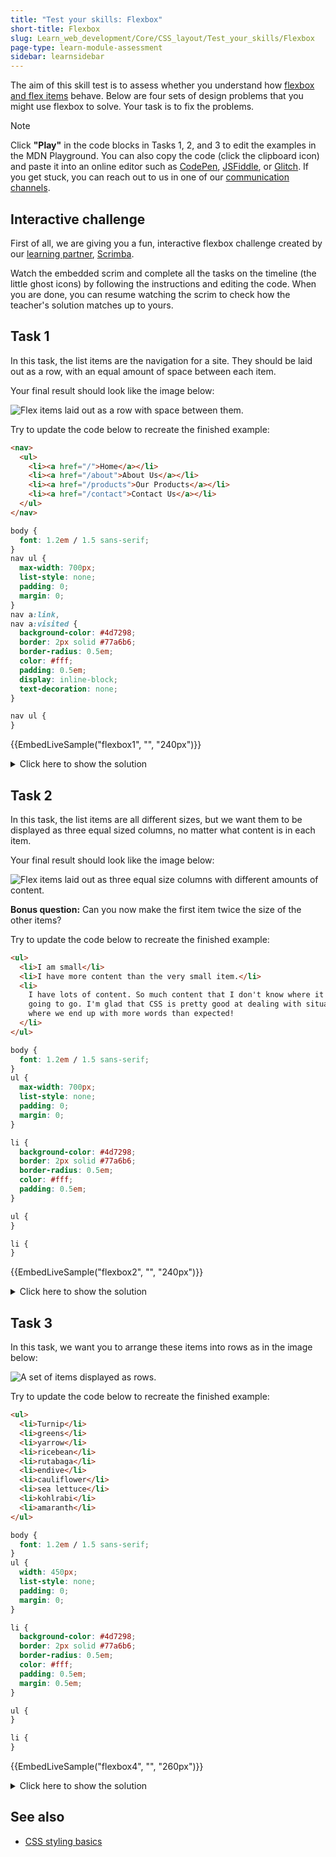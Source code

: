 ```yaml
---
title: "Test your skills: Flexbox"
short-title: Flexbox
slug: Learn_web_development/Core/CSS_layout/Test_your_skills/Flexbox
page-type: learn-module-assessment
sidebar: learnsidebar
---
```


The aim of this skill test is to assess whether you understand how [flexbox and flex items](/en-US/docs/Learn_web_development/Core/CSS_layout/Flexbox) behave. Below are four sets of design problems that you might use flexbox to solve. Your task is to fix the problems.

> [!NOTE]
> Click **"Play"** in the code blocks in Tasks 1, 2, and 3 to edit the examples in the MDN Playground.
> You can also copy the code (click the clipboard icon) and paste it into an online editor such as [CodePen](https://codepen.io/), [JSFiddle](https://jsfiddle.net/), or [Glitch](https://glitch.com/).
> If you get stuck, you can reach out to us in one of our [communication channels](/en-US/docs/MDN/Community/Communication_channels).

## Interactive challenge

First of all, we are giving you a fun, interactive flexbox challenge created by our [learning partner](/en-US/docs/MDN/Writing_guidelines/Learning_content#partner_links_and_embeds), [Scrimba](https://scrimba.com/home).

Watch the embedded scrim and complete all the tasks on the timeline (the little ghost icons) by following the instructions and editing the code. When you are done, you can resume watching the scrim to check how the teacher's solution matches up to yours.

<scrim-inline url="https://scrimba.com/frontend-path-c0j/~03a" scrimtitle="Flexbox alignment challenges"></scrim-inline>

## Task 1

In this task, the list items are the navigation for a site. They should be laid out as a row, with an equal amount of space between each item.

Your final result should look like the image below:

![Flex items laid out as a row with space between them.](flex-task1.png)

Try to update the code below to recreate the finished example:

```html live-sample___flexbox1
<nav>
  <ul>
    <li><a href="/">Home</a></li>
    <li><a href="/about">About Us</a></li>
    <li><a href="/products">Our Products</a></li>
    <li><a href="/contact">Contact Us</a></li>
  </ul>
</nav>
```

```css hidden live-sample___flexbox1
body {
  font: 1.2em / 1.5 sans-serif;
}
nav ul {
  max-width: 700px;
  list-style: none;
  padding: 0;
  margin: 0;
}
nav a:link,
nav a:visited {
  background-color: #4d7298;
  border: 2px solid #77a6b6;
  border-radius: 0.5em;
  color: #fff;
  padding: 0.5em;
  display: inline-block;
  text-decoration: none;
}
```

```css live-sample___flexbox1
nav ul {
}
```

{{EmbedLiveSample("flexbox1", "", "240px")}}

<details>
<summary>Click here to show the solution</summary>

You can apply `display: flex` and control spacing using the `justify-content` property:

```css
nav ul {
  display: flex;
  justify-content: space-between;
}
```

</details>

## Task 2

In this task, the list items are all different sizes, but we want them to be displayed as three equal sized columns, no matter what content is in each item.

Your final result should look like the image below:

![Flex items laid out as three equal size columns with different amounts of content.](flex-task2.png)

**Bonus question:** Can you now make the first item twice the size of the other items?

Try to update the code below to recreate the finished example:

```html live-sample___flexbox2
<ul>
  <li>I am small</li>
  <li>I have more content than the very small item.</li>
  <li>
    I have lots of content. So much content that I don't know where it is all
    going to go. I'm glad that CSS is pretty good at dealing with situations
    where we end up with more words than expected!
  </li>
</ul>
```

```css hidden live-sample___flexbox2
body {
  font: 1.2em / 1.5 sans-serif;
}
ul {
  max-width: 700px;
  list-style: none;
  padding: 0;
  margin: 0;
}

li {
  background-color: #4d7298;
  border: 2px solid #77a6b6;
  border-radius: 0.5em;
  color: #fff;
  padding: 0.5em;
}
```

```css live-sample___flexbox2
ul {
}

li {
}
```

{{EmbedLiveSample("flexbox2", "", "240px")}}

<details>
<summary>Click here to show the solution</summary>

It's best to use shorthands, so in this scenario `flex: 1` is probably the best answer, and so the most optimal result would be:

```css
ul {
  display: flex;
}

li {
  flex: 1;
}
```

For the bonus question, add a selector that targets the first element and sets `flex: 2;` (or `flex: 2 0 0;` or `flex-grow: 2`):

```css
li:first-child {
  flex: 2;
}
```

</details>

## Task 3

In this task, we want you to arrange these items into rows as in the image below:

![A set of items displayed as rows.](flex-task4.png)

Try to update the code below to recreate the finished example:

```html live-sample___flexbox4
<ul>
  <li>Turnip</li>
  <li>greens</li>
  <li>yarrow</li>
  <li>ricebean</li>
  <li>rutabaga</li>
  <li>endive</li>
  <li>cauliflower</li>
  <li>sea lettuce</li>
  <li>kohlrabi</li>
  <li>amaranth</li>
</ul>
```

```css hidden live-sample___flexbox4
body {
  font: 1.2em / 1.5 sans-serif;
}
ul {
  width: 450px;
  list-style: none;
  padding: 0;
  margin: 0;
}

li {
  background-color: #4d7298;
  border: 2px solid #77a6b6;
  border-radius: 0.5em;
  color: #fff;
  padding: 0.5em;
  margin: 0.5em;
}
```

```css live-sample___flexbox4
ul {
}

li {
}
```

{{EmbedLiveSample("flexbox4", "", "260px")}}

<details>
<summary>Click here to show the solution</summary>

This task requires an understanding of the `flex-wrap` property to wrap flex lines. In addition, to ensure that you end up with something that looks like the example, you need to set `flex: auto` on the child (or `flex: 1 1 auto;`).

```css
ul {
  display: flex;
  flex-wrap: wrap;
}

li {
  flex: auto;
}
```

</details>

## See also

- [CSS styling basics](/en-US/docs/Learn_web_development/Core/Styling_basics)
